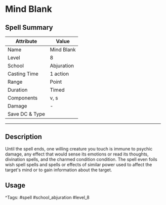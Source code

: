 # Mind Blank

## Spell Summary

| Attribute        | Value                  |
|------------------|------------------------|
| Name             | Mind Blank                 |
| Level            | 8                |
| School           | Abjuration          |
| Casting Time     | 1 action              |
| Range            | Point            |
| Duration         | Timed             |
| Components       | v, s             |
| Damage           | -               |
| Save DC & Type   |              |

---

## Description

Until the spell ends, one willing creature you touch is immune to psychic damage, any effect that would sense its emotions or read its thoughts, divination spells, and the charmed condition condition. The spell even foils wish spell spells and spells or effects of similar power used to affect the target's mind or to gain information about the target.

## Usage


^Tags: #spell #school_abjuration #level_8